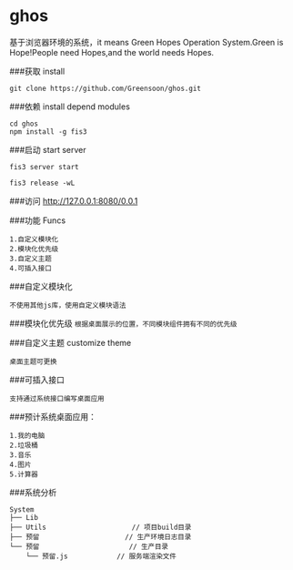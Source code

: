 # ghos
基于浏览器环境的系统，it means Green Hopes Operation System.Green is Hope!People need Hopes,and the world needs Hopes.


###获取 install
```
git clone https://github.com/Greensoon/ghos.git
```

###依赖 install depend modules
```
cd ghos
npm install -g fis3
```

###启动 start server
```
fis3 server start

fis3 release -wL
```

###访问
http://127.0.0.1:8080/0.0.1



###功能 Funcs
```
1.自定义模块化
2.模块化优先级
3.自定义主题
4.可插入接口
```



###自定义模块化
```
不使用其他js库，使用自定义模块语法
```



###模块化优先级
`根据桌面展示的位置，不同模块组件拥有不同的优先级`



###自定义主题 customize theme
```
桌面主题可更换
```



###可插入接口 
```
支持通过系统接口编写桌面应用
```



###预计系统桌面应用：

```
1.我的电脑
2.垃圾桶
3.音乐
4.图片
5.计算器
```



###系统分析

```
System
├── Lib
├── Utils                     // 项目build目录
├── 预留                     // 生产环境日志目录
└── 预留                      // 生产目录
	└── 预留.js            // 服务端渲染文件

```
